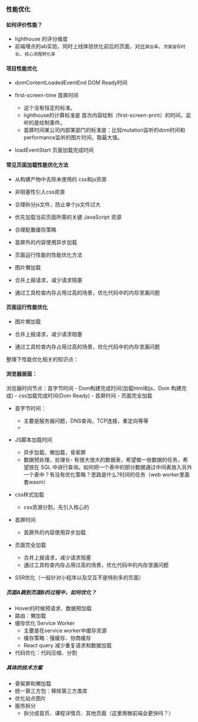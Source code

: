 
### 性能优化
#### 如何评价性能？

- lighthouse 的评分维度
- 前端埋点的ab实验，同时上线体验优化前后的页面，对比`跳出率`、`页面留存时长`、`核心流程转化率`

#### 项目性能优化

- domContentLoadedEventEnd DOM Ready时间

- first-screen-time 首屏时间
    - 这个没有恒定的标准。
    - lighthouse的计算标准是 首次内容绘制（first-screen-print）的时间，监听的是绘制事件。
    - 首屏时间某公司内部某部门的标准是：比较mutation监听的dom时间和performance监听的图片时间，取最大值。

- loadEventStart 页面加载完成时间

#### 常见页面加载性能优化方法

- 从构建产物中去除未使用的 css和js资源

- 非阻塞性引入css资源

- 合理拆分js文件，防止单个js文件过大

- 优先加载当前页面所需的关键 JavaScript 资源

- 合理配置缓存策略

- 首屏外的内容使用异步加载

- 页面运行性能的性能优化方法

- 图片懒加载

- 合并上报请求，减少请求阻塞

- 通过工具检查内存占用过高的场景，优化代码中的内存泄漏问题

#### 页面运行性能优化

- 图片懒加载

- 合并上报请求，减少请求阻塞

- 通过工具检查内存占用过高的场景，优化代码中的内存泄漏问题



整理下性能优化相关的知识点：

#### 浏览器层面：

浏览器时间节点：首字节时间 - Dom构建完成时间(加载html和js、Dom 构建完成) - css加载完成时间(Dom Ready) - 首屏时间 - 页面完全加载
- 首字节时间：
    - 主要是服务器问题，DNS查询，TCP连接，重定向等等
    - 
- JS脚本加载时间
    - 异步加载，懒加载，骨架屏
    - 数据预处理，处理长- 有很大很大的数据表，希望做一些数据的任务，希望放在 SQL 中进行查询。如何把一个表中的部分数据通过中间表放入另外一个表中？有没有优化策略？思路是什么?时间的任务（web worker里面套wasm）
- css样式加载
    - css资源分割，先引入核心的
- 首屏时间
    - 首屏外的内容使用异步加载
- 页面完全加载
    - 合并上报请求，减少请求阻塞
    - 通过工具检查内存占用过高的场景，优化代码中的内存泄漏问题

- SSR优化（一般针对小程序以及交互不是特别多的页面）

##### 页面A跳到页面B的过程中，如何优化？
- Hover的时候预请求、数据预加载
- 路由：懒加载
- 缓存优化 Service Worker
    - 主要是在service worker中缓存资源
    - 缓存策略：强缓存、协商缓存
    - React query 减少重复请求和数据加载
- 代码优化：代码压缩、分割

##### 具体的技术方案
- 骨架屏和懒加载
- 统一第三方包：移除第三方类库
- 优化站点图片
- 服务拆分
    - 拆分成首页、课程详情页、其他页面（这里用微前端会更快吗？）
